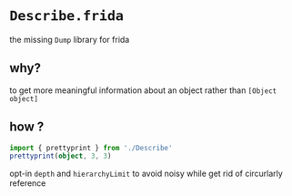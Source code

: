 # `Describe.frida`

the missing `Dump` library for frida

## why?

to get more meaningful information about an object rather than `[Object object]`

## how ?

```typescript
import { prettyprint } from './Describe'
prettyprint(object, 3, 3)
```

opt-in `depth` and `hierarchyLimit` to avoid noisy while get rid of circurlarly reference
